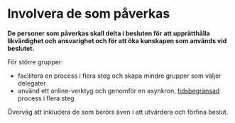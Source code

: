 # Involvera de som påverkas

<summary>
<strong>De personer som påverkas skall delta i besluten för att upprätthålla likvärdighet och ansvarighet och för att 
öka kunskapen som används vid beslutet.</strong>
</summary>

För större grupper:

- facilitera en process i flera steg och skapa mindre grupper som väljer delegater
- använd ett online-verktyg och genomför en asynkron, [tidsbegränsad](section:timebox-activities) process i flera steg

Överväg att inkludera de som berörs även i att utvärdera och förfina beslut.
